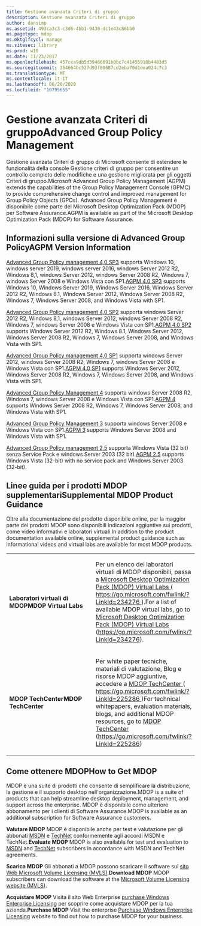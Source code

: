 ```yaml
---
title: Gestione avanzata Criteri di gruppo
description: Gestione avanzata Criteri di gruppo
author: dansimp
ms.assetid: 493ca3c3-c3d6-4bb1-9430-dc1e43c86bb0
ms.pagetype: mdop
ms.mktglfcycl: manage
ms.sitesec: library
ms.prod: w10
ms.date: 11/23/2017
ms.openlocfilehash: 457cca9db5d39466691b0bc7c41455910b4483d5
ms.sourcegitcommit: 354664bc527d93f80687cd2eba70d1eea024c7c3
ms.translationtype: MT
ms.contentlocale: it-IT
ms.lasthandoff: 06/26/2020
ms.locfileid: "10795655"
---
```

# <span data-ttu-id="c7ff2-103">Gestione avanzata Criteri di gruppo</span><span class="sxs-lookup"><span data-stu-id="c7ff2-103">Advanced Group Policy Management</span></span>


<span data-ttu-id="c7ff2-104">Gestione avanzata Criteri di gruppo di Microsoft consente di estendere le funzionalità della console Gestione criteri di gruppo per consentire un controllo completo delle modifiche e una gestione migliorata per gli oggetti Criteri di gruppo.</span><span class="sxs-lookup"><span data-stu-id="c7ff2-104">Microsoft Advanced Group Policy Management (AGPM) extends the capabilities of the Group Policy Management Console (GPMC) to provide comprehensive change control and improved management for Group Policy Objects (GPOs).</span></span> <span data-ttu-id="c7ff2-105">Advanced Group Policy Management è disponibile come parte del Microsoft Desktop Optimization Pack (MDOP) per Software Assurance.</span><span class="sxs-lookup"><span data-stu-id="c7ff2-105">AGPM is available as part of the Microsoft Desktop Optimization Pack (MDOP) for Software Assurance.</span></span>

## <span data-ttu-id="c7ff2-106">Informazioni sulla versione di Advanced Group Policy</span><span class="sxs-lookup"><span data-stu-id="c7ff2-106">AGPM Version Information</span></span>


<span data-ttu-id="c7ff2-107">[Advanced Group Policy management 4,0 SP3](agpm-40-sp3-navengl.md) supporta Windows 10, windows server 2019, windows server 2016, windows Server 2012 R2, Windows 8,1, windows Server 2012, windows Server 2008 R2, Windows 7, windows Server 2008 e Windows Vista con SP1.</span><span class="sxs-lookup"><span data-stu-id="c7ff2-107">[AGPM 4.0 SP3](agpm-40-sp3-navengl.md) supports Windows 10, Windows Server 2019, Windows Server 2016, Windows Server 2012 R2, Windows 8.1, Windows Server 2012, Windows Server 2008 R2, Windows 7, Windows Server 2008, and Windows Vista with SP1.</span></span>

<span data-ttu-id="c7ff2-108">[Advanced Group Policy management 4,0 SP2](agpm-40-sp2-navengl.md) supporta windows Server 2012 R2, Windows 8,1, windows Server 2012, windows Server 2008 R2, Windows 7, windows Server 2008 e Windows Vista con SP1.</span><span class="sxs-lookup"><span data-stu-id="c7ff2-108">[AGPM 4.0 SP2](agpm-40-sp2-navengl.md) supports Windows Server 2012 R2, Windows 8.1, Windows Server 2012, Windows Server 2008 R2, Windows 7, Windows Server 2008, and Windows Vista with SP1.</span></span>

<span data-ttu-id="c7ff2-109">[Advanced Group Policy management 4,0 SP1](agpm-40-sp1-navengl.md) supporta windows Server 2012, windows Server 2008 R2, Windows 7, windows Server 2008 e Windows Vista con SP1.</span><span class="sxs-lookup"><span data-stu-id="c7ff2-109">[AGPM 4.0 SP1](agpm-40-sp1-navengl.md) supports Windows Server 2012, Windows Server 2008 R2, Windows 7, Windows Server 2008, and Windows Vista with SP1.</span></span>

<span data-ttu-id="c7ff2-110">[Advanced Group Policy Management 4](agpm-4-navengl.md) supporta windows Server 2008 R2, Windows 7, windows Server 2008 e Windows Vista con SP1.</span><span class="sxs-lookup"><span data-stu-id="c7ff2-110">[AGPM 4](agpm-4-navengl.md) supports Windows Server 2008 R2, Windows 7, Windows Server 2008, and Windows Vista with SP1.</span></span>

<span data-ttu-id="c7ff2-111">[Advanced Group Policy Management 3](agpm-3-navengl.md) supporta windows Server 2008 e Windows Vista con SP1.</span><span class="sxs-lookup"><span data-stu-id="c7ff2-111">[AGPM 3](agpm-3-navengl.md) supports Windows Server 2008 and Windows Vista with SP1.</span></span>

<span data-ttu-id="c7ff2-112">[Advanced Group Policy management 2,5](agpm-25-navengl.md) supporta Windows Vista (32 bit) senza Service Pack e windows Server 2003 (32 bit).</span><span class="sxs-lookup"><span data-stu-id="c7ff2-112">[AGPM 2.5](agpm-25-navengl.md) supports Windows Vista (32-bit) with no service pack and Windows Server 2003 (32-bit).</span></span>

## <span data-ttu-id="c7ff2-113">Linee guida per i prodotti MDOP supplementari</span><span class="sxs-lookup"><span data-stu-id="c7ff2-113">Supplemental MDOP Product Guidance</span></span>


<span data-ttu-id="c7ff2-114">Oltre alla documentazione del prodotto disponibile online, per la maggior parte dei prodotti MDOP sono disponibili indicazioni aggiuntive sui prodotti, come video informativi e laboratori virtuali.</span><span class="sxs-lookup"><span data-stu-id="c7ff2-114">In addition to the product documentation available online, supplemental product guidance such as informational videos and virtual labs are available for most MDOP products.</span></span>

<table>
<colgroup>
<col width="50%" />
<col width="50%" />
</colgroup>
<tbody>
<tr class="even">
<td align="left"><p><strong><span data-ttu-id="c7ff2-115">Laboratori virtuali di MDOP</span><span class="sxs-lookup"><span data-stu-id="c7ff2-115">MDOP Virtual Labs</span></span></strong></p></td>
<td align="left"><p><span data-ttu-id="c7ff2-116">Per un elenco dei laboratori virtuali di MDOP disponibili, passa a <a href="https://go.microsoft.com/fwlink/?LinkId=234276" data-raw-source="[Microsoft Desktop Optimization Pack (MDOP) Virtual Labs](https://go.microsoft.com/fwlink/?LinkId=234276)"> Microsoft Desktop Optimization Pack (MDOP) Virtual Labs </a> ( <a href="https://go.microsoft.com/fwlink/?LinkId=234276" data-raw-source="https://go.microsoft.com/fwlink/?LinkId=234276"> https://go.microsoft.com/fwlink/?LinkId=234276 </a> ).</span><span class="sxs-lookup"><span data-stu-id="c7ff2-116">For a list of available MDOP virtual labs, go to <a href="https://go.microsoft.com/fwlink/?LinkId=234276" data-raw-source="[Microsoft Desktop Optimization Pack (MDOP) Virtual Labs](https://go.microsoft.com/fwlink/?LinkId=234276)">Microsoft Desktop Optimization Pack (MDOP) Virtual Labs</a> (<a href="https://go.microsoft.com/fwlink/?LinkId=234276" data-raw-source="https://go.microsoft.com/fwlink/?LinkId=234276">https://go.microsoft.com/fwlink/?LinkId=234276</a>).</span></span></p></td>
</tr>
<tr class="odd">
<td align="left"><p><strong><span data-ttu-id="c7ff2-117">MDOP TechCenter</span><span class="sxs-lookup"><span data-stu-id="c7ff2-117">MDOP TechCenter</span></span></strong></p></td>
<td align="left"><p><span data-ttu-id="c7ff2-118">Per white paper tecniche, materiali di valutazione, Blog e risorse MDOP aggiuntive, accedere a <a href="https://go.microsoft.com/fwlink/?LinkId=225286" data-raw-source="[MDOP TechCenter](https://go.microsoft.com/fwlink/?LinkId=225286)"> MDOP TechCenter </a> ( <a href="https://go.microsoft.com/fwlink/?LinkId=225286" data-raw-source="https://go.microsoft.com/fwlink/?LinkId=225286"> https://go.microsoft.com/fwlink/?LinkId=225286 </a> )</span><span class="sxs-lookup"><span data-stu-id="c7ff2-118">For technical whitepapers, evaluation materials, blogs, and additional MDOP resources, go to <a href="https://go.microsoft.com/fwlink/?LinkId=225286" data-raw-source="[MDOP TechCenter](https://go.microsoft.com/fwlink/?LinkId=225286)">MDOP TechCenter</a> (<a href="https://go.microsoft.com/fwlink/?LinkId=225286" data-raw-source="https://go.microsoft.com/fwlink/?LinkId=225286">https://go.microsoft.com/fwlink/?LinkId=225286</a>)</span></span></p>
<p></p></td>
</tr>
</tbody>
</table>

 

## <a href="" id="bkmk-getmdop"></a><span data-ttu-id="c7ff2-119">Come ottenere MDOP</span><span class="sxs-lookup"><span data-stu-id="c7ff2-119">How to Get MDOP</span></span>


<span data-ttu-id="c7ff2-120">MDOP è una suite di prodotti che consente di semplificare la distribuzione, la gestione e il supporto desktop nell'organizzazione.</span><span class="sxs-lookup"><span data-stu-id="c7ff2-120">MDOP is a suite of products that can help streamline desktop deployment, management, and support across the enterprise.</span></span> <span data-ttu-id="c7ff2-121">MDOP è disponibile come ulteriore abbonamento per i clienti di Software Assurance.</span><span class="sxs-lookup"><span data-stu-id="c7ff2-121">MDOP is available as an additional subscription for Software Assurance customers.</span></span>

<a href="" id="evaluate-mdop"></a><span data-ttu-id="c7ff2-122">**Valutare MDOP** MDOP è disponibile anche per test e valutazione per gli abbonati [MSDN](https://msdn.microsoft.com/subscriptions/downloads/default.aspx?PV=42:178) e [TechNet](https://technet.microsoft.com/subscriptions/downloads/default.aspx?PV=42:178) conformemente agli accordi MSDN e TechNet.</span><span class="sxs-lookup"><span data-stu-id="c7ff2-122">**Evaluate MDOP** MDOP is also available for test and evaluation to [MSDN](https://msdn.microsoft.com/subscriptions/downloads/default.aspx?PV=42:178) and [TechNet](https://technet.microsoft.com/subscriptions/downloads/default.aspx?PV=42:178) subscribers in accordance with MSDN and TechNet agreements.</span></span>

<a href="" id="download-mdop"></a><span data-ttu-id="c7ff2-123">**Scarica MDOP** Gli abbonati a MDOP possono scaricare il software sul [sito Web Microsoft Volume Licensing (MVLS)](https://go.microsoft.com/fwlink/?LinkId=166331).</span><span class="sxs-lookup"><span data-stu-id="c7ff2-123">**Download MDOP** MDOP subscribers can download the software at the [Microsoft Volume Licensing website (MVLS)](https://go.microsoft.com/fwlink/?LinkId=166331).</span></span>

<a href="" id="purchase-mdop"></a><span data-ttu-id="c7ff2-124">**Acquistare MDOP** Visita il sito Web Enterprise [purchase Windows Enterprise Licensing](https://www.microsoft.com/windows/enterprise/how-to-buy.aspx) per scoprire come acquistare MDOP per la tua azienda.</span><span class="sxs-lookup"><span data-stu-id="c7ff2-124">**Purchase MDOP** Visit the enterprise [Purchase Windows Enterprise Licensing](https://www.microsoft.com/windows/enterprise/how-to-buy.aspx) website to find out how to purchase MDOP for your business.</span></span>

 

 






